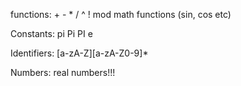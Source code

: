 functions:  +
			-
			*
			/
			^ 
			!
			mod
			math functions (sin, cos etc)

Constants:  pi Pi PI e

Identifiers: [a-zA-Z][a-zA-Z0-9]*

Numbers:     real numbers!!!

